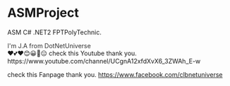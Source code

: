 # ASMProject
ASM C# .NET2 FPTPolyTechnic.
<div class='net' style="color: #333;"> I'm J.A from DotNetUniverse </div>
<!-- My Team  -->
❤️💕❤️😊😀🌚😑
check this Youtube thank you.
https://www.youtube.com/channel/UCgnA12xfdXvX6_3ZWAh_E-w

check this Fanpage thank you.
https://www.facebook.com/clbnetuniverse
